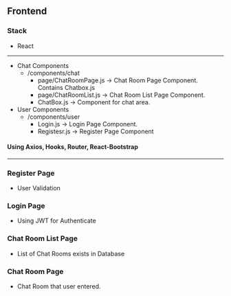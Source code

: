 ## Frontend
  

### Stack
- React
  
---
  
- Chat Components
  - /components/chat
    - page/ChatRoomPage.js -> Chat Room Page Component. Contains Chatbox.js
    - page/ChatRoomList.js -> Chat Room List Page Component.
    - ChatBox.js -> Component for chat area.
- User Components
  - /components/user
    - Login.js -> Login Page Component.
    - Registesr.js -> Register Page Component

#### Using Axios, Hooks, Router, React-Bootstrap    

---
### Register Page
- User Validation

### Login Page
- Using JWT for Authenticate

### Chat Room List Page
- List of Chat Rooms exists in Database

### Chat Room Page
- Chat Room that user entered.

